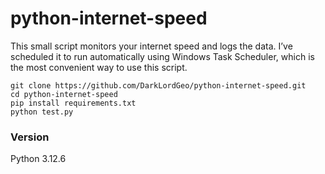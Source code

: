 # python-internet-speed

This small script monitors your internet speed and logs the data.
I’ve scheduled it to run automatically using Windows Task Scheduler, which is the most convenient way to use this script.

```
git clone https://github.com/DarkLordGeo/python-internet-speed.git
cd python-internet-speed
pip install requirements.txt
python test.py
```

### Version
Python 3.12.6

<!-- ## How to Run
python test.py -->